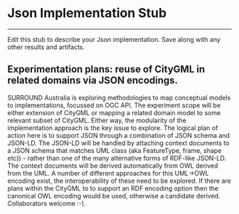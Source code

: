 # Json Implementation Stub
----------
Edit this stub to describe your Json implementation. Save along with any other results and artifacts.
## Experimentation plans: reuse of CityGML in related domains via JSON encodings.
SURROUND Australia is exploring methodologies to map conceptual models to implementations, focussed on OGC API. 
The experiment scope will be either extension of CityGML or mapping a related domain model to some relevant subset of CityGML. Either way, the modularity of the implementation approach is the key issue to explore.
The logical plan of action here is to support JSON through a combination of JSON schema and JSON-LD. The JSON-LD will be handled by attaching context documents to a JSON schema that matches UML class (aka FeatureType, frame, shape etc)) - rather than one of the many alternative forms of RDF-like JSON-LD. The context documents will be derived automatically from OWL derived from the UML. A number of different approaches for this UML->OWL encoding exist, the interoperability of these need to be explored. If there are plans within the CityGML to to support an RDF encoding option then the canonical OWL encoding would be used, otherwise a candidate derived. Collaborators welcome :-).
